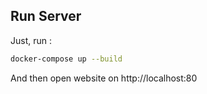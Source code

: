 ## Run Server

Just, run :
```bash
docker-compose up --build
```

And then open website on http://localhost:80
